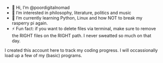 - 👋 Hi, I’m @poordigitalnomad
- 👀 I’m interested in philosophy, literature, politics and music
- 🌱 I’m currently learning Python, Linux and how NOT to break my rasperry pi again. 
- ⚡ Fun fact: if you want to delete files via terminal, make sure to remove the RIGHT files on the RIGHT path. I never sweatted so much on that day. 

I created this account here to track my coding progress. I will occassionally load up a few of my (basic) programs.
<!---
poordigitalnomad/poordigitalnomad is a ✨ special ✨ repository because its `README.md` (this file) appears on your GitHub profile.
You can click the Preview link to take a look at your changes.
--->
